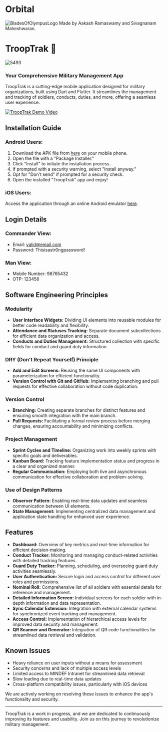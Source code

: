# Orbital 

![BladesOfOlympusLogo](https://github.com/Mahesh1772/Orbital/assets/110832731/89887ef3-dc10-4ef4-8ffa-82a6ef1fe143)
Made by Aakash Ramaswamy and Sivagnanam Maheshwaran.

# TroopTrak 🚀

![5493](https://github.com/Mahesh1772/Orbital/assets/110832731/a83e397e-ad8e-4fe5-9935-d295c71580db)

### Your Comprehensive Military Management App

TroopTrak is a cutting-edge mobile application designed for military organizations, built using Dart and Flutter. It streamlines the management and tracking of soldiers, conducts, duties, and more, offering a seamless user experience.

[![TroopTrak Demo Video](https://img.youtube.com/vi/VIDEO_ID/0.jpg)](https://drive.google.com/file/d/1v-F7Fp4oNE3Z77xMdzbDtNOM_xhlzr-0/view)

## Installation Guide

### Android Users:

1. Download the APK file from [here](https://drive.google.com/file/d/1uu2WLxJKtbl0rmxQukthNvCvLqPUBv43/view) on your mobile phone.
2. Open the file with a "Package Installer."
3. Click "Install" to initiate the installation process.
4. If prompted with a security warning, select "Install anyway."
5. Opt for "Don't send" if prompted for a security check.
6. Open the installed "TroopTrak” app and enjoy!

### iOS Users:

Access the application through an online Android emulator [here](https://appetize.io/app/achxgvplnh7s4f3a3ahyjplujq?device=pixel6&osVersion=13.0&scale=75).

## Login Details

### Commander View:

- Email: valid@email.com
- Password: Thisisastr0ngpassword!

### Man View:

- Mobile Number: 98765432
- OTP: 123456

## Software Engineering Principles

### Modularity

- **User Interface Widgets:** Dividing UI elements into reusable modules for better code readability and flexibility.
- **Attendance and Statuses Tracking:** Separate document subcollections for efficient data organization and access.
- **Conducts and Duties Management:** Structured collection with specific fields for conduct and guard duty information.

### DRY (Don’t Repeat Yourself) Principle

- **Add and Edit Screens:** Reusing the same UI components with parameterization for efficient functionality.
- **Version Control with Git and GitHub:** Implementing branching and pull requests for effective collaboration without code duplication.

### Version Control

- **Branching:** Creating separate branches for distinct features and ensuring smooth integration with the main branch.
- **Pull Requests:** Facilitating a formal review process before merging changes, ensuring accountability and minimizing conflicts.

### Project Management

- **Sprint Cycles and Timeline:** Organizing work into weekly sprints with specific goals and deliverables.
- **Kanban Board:** Tracking feature implementation status and progress in a clear and organized manner.
- **Regular Communication:** Employing both live and asynchronous communication for effective collaboration and problem-solving.

### Use of Design Patterns

- **Observer Pattern:** Enabling real-time data updates and seamless communication between UI elements.
- **State Management:** Implementing centralized data management and application state handling for enhanced user experience.

## Features

- **Dashboard:** Overview of key metrics and real-time information for efficient decision-making.
- **Conduct Tracker:** Monitoring and managing conduct-related activities with detailed tracking features.
- **Guard Duty Tracker:** Planning, scheduling, and overseeing guard duty activities seamlessly.
- **User Authentication:** Secure login and access control for different user roles and permissions.
- **Nominal Roll:** Comprehensive list of all soldiers with essential details for reference and management.
- **Detailed Information Screen:** Individual screens for each soldier with in-depth information and data representation.
- **Sync Calendar Extension:** Integration with external calendar systems for synchronized event tracking and management.
- **Access Control:** Implementation of hierarchical access levels for improved data security and management.
- **QR Scanner and Generator:** Integration of QR code functionalities for streamlined data retrieval and validation.

## Known Issues

- Heavy reliance on user inputs without a means for assessment
- Security concerns and lack of multiple access levels
- Limited access to MINDEF Intranet for streamlined data retrieval
- Slow loading due to real-time data updates
- Cross-platform compatibility issues, particularly with iOS devices

We are actively working on resolving these issues to enhance the app's functionality and security.

---

TroopTrak is a work in progress, and we are dedicated to continuously improving its features and usability. Join us on this journey to revolutionize military management.
